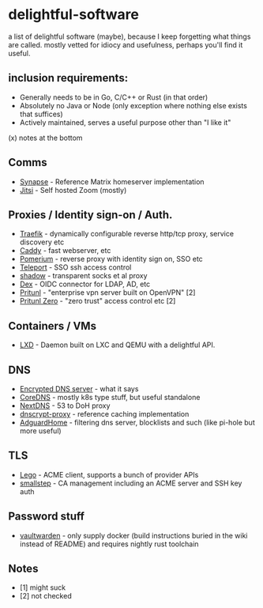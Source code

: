 # delightful-software
a list of delightful software (maybe), because I keep forgetting what things are called. mostly vetted for idiocy and usefulness, perhaps you'll find it useful.

## inclusion requirements:
 * Generally needs to be in Go, C/C++ or Rust (in that order)
 * Absolutely no Java or Node (only exception where nothing else exists that suffices)
 * Actively maintained, serves a useful purpose other than "I like it"

(x) notes at the bottom

## Comms
 * [Synapse](https://github.com/matrix-org/synapse) - Reference Matrix homeserver implementation
 * [Jitsi](https://jitsi.org) - Self hosted Zoom (mostly)

## Proxies / Identity sign-on / Auth.
 * [Traefik](https://traefik.io) - dynamically configurable reverse http/tcp proxy, service discovery etc
 * [Caddy](https://caddyserver.com) - fast webserver, etc
 * [Pomerium](https://www.pomerium.io) - reverse proxy with identity sign on, SSO etc
 * [Teleport](https://goteleport.com) - SSO ssh access control
 * [shadow](https://github.com/imgk/shadow) - transparent socks et al proxy
 * [Dex](https://github.com/dexidp/dex) - OIDC connector for LDAP, AD, etc
 * [Pritunl](https://github.com/pritunl/pritunl) - "enterprise vpn server built on OpenVPN" [2]
 * [Pritunl Zero](https://github.com/pritunl/pritunl-zero) - "zero trust" access control etc [2]

## Containers / VMs
 * [LXD](https://github.com/lxc/lxd) - Daemon built on LXC and QEMU with a delightful API.

## DNS
 * [Encrypted DNS server](https://github.com/jedisct1/encrypted-dns-server) - what it says
 * [CoreDNS](https://coredns.io) - mostly k8s type stuff, but useful standalone
 * [NextDNS](https://github.com/nextdns/nextdns) - 53 to DoH proxy
 * [dnscrypt-proxy](https://github.com/DNSCrypt/dnscrypt-proxy) - reference caching implementation
 * [AdguardHome](https://github.com/AdguardTeam/AdGuardHome) - filtering dns server, blocklists and such (like pi-hole but more useful)

## TLS
 * [Lego](https://github.com/go-acme/lego) - ACME client, supports a bunch of provider APIs
 * [smallstep](https://github.com/smallstep/certificates) - CA management including an ACME server and SSH key auth

## Password stuff
 * [vaultwarden](https://github.com/dani-garcia/vaultwarden) - only supply docker (build instructions buried in the wiki instead of README) and requires nightly rust toolchain

## Notes
 * [1] might suck
 * [2] not checked
